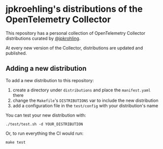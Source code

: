 # jpkroehling's distributions of the OpenTelemetry Collector

This repository has a personal collection of OpenTelemetry Collector distributions
curated by [@jpkrohling](https://github.com/jpkrohling).

At every new version of the Collector, distributions are updated and published.

## Adding a new distribution

To add a new distribution to this repository:

1) create a directory under `distributions` and place the `manifest.yaml` there
2) change the `Makefile`'s `DISTRIBUTIONS` var to include the new distribution
3) add a configuration file in the `test/config` with your distribution's name

You can test your new distribution with:

```console
./test/test.sh -d YOUR_DISTRIBUTION
```

Or, to run everything the CI would run:

```console
make test
```
